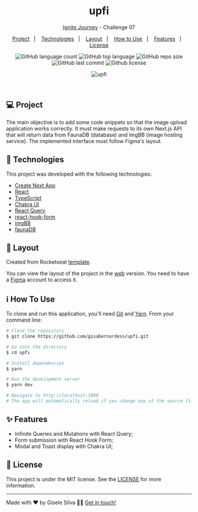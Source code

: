 <h1 align="center">
  upfi
</h1>

<p align="center">
  <a href="https://github.com/gisabernardess/ignite-reactjs" rel="nofollow">Ignite Journey</a> - Challenge 07
</p>

<p align="center">
  <a href="#-project">Project</a>&nbsp;&nbsp;&nbsp;|&nbsp;&nbsp;&nbsp;
  <a href="#-technologies">Technologies</a>&nbsp;&nbsp;&nbsp;|&nbsp;&nbsp;&nbsp;
  <a href="#-layout">Layout</a>&nbsp;&nbsp;&nbsp;|&nbsp;&nbsp;&nbsp;
  <a href="#-how-to-use">How to Use</a>&nbsp;&nbsp;&nbsp;|&nbsp;&nbsp;&nbsp;
  <a href="#-features">Features</a>&nbsp;&nbsp;&nbsp;|&nbsp;&nbsp;&nbsp;
  <a href="#-license">License</a>
</p>

<p align="center">
  <img alt="GitHub language count" src="https://img.shields.io/github/languages/count/gisabernardess/upfi">

  <img alt="GitHub top language" src="https://img.shields.io/github/languages/top/gisabernardess/upfi">

  <img alt="GitHub repo size" src="https://img.shields.io/github/repo-size/gisabernardess/upfi">

  <img alt="GitHub last commit" src="https://img.shields.io/github/last-commit/gisabernardess/upfi">

  <img alt="Github license" src="https://img.shields.io/github/license/gisabernardess/upfi">
</p>

<p align="center">
  <img alt="upfi" src="https://user-images.githubusercontent.com/17882257/189501284-5ee0ee89-e7d7-4ea2-969d-0d9608c2323c.png">
</p>

<br/>

## 💻 Project

The main objective is to add some code snippets so that the image upload application works correctly. It must make requests to its own Next.js API that will return data from FaunaDB (database) and ImgBB (image hosting service). The implemented interface must follow Figma's layout. 

## 🚀 Technologies

This project was developed with the following technologies:

- [Create Next App](https://nextjs.org/docs/api-reference/create-next-app)
- [React](https://reactjs.org)
- [TypeScript](https://www.typescriptlang.org/)
- [Chakra UI](https://sass-lang.com/)
- [React Query](https://tanstack.com/query/v4/docs/overview)
- [react-hook-form](https://react-hook-form.com/)
- [imgBB](https://imgbb.com/)
- [faunaDB](https://docs.fauna.com/fauna/current/)

## 🔖 Layout

Created from Rocketseat [template](https://github.com/rocketseat-education/ignite-template-reactjs-upload-de-imagens).

You can view the layout of the project in the [web](https://www.figma.com/file/jCRIRwJM4KLfjoAOzLE9Op/Desafio-2-M%C3%B3dulo-4-ReactJS-(Copy)?node-id=0%3A1) version. You need to have a [Figma](https://www.figma.com/) account to access it.

## ℹ️ How To Use

To clone and run this application, you'll need [Git](https://git-scm.com) and [Yarn](https://legacy.yarnpkg.com). From your command line:

```bash
# Clone the repository
$ git clone https://github.com/gisabernardess/upfi.git

# Go into the directory
$ cd upfi

# Install dependencies
$ yarn

# Run the development server
$ yarn dev

# Navigate to http://localhost:3000
# The app will automatically reload if you change any of the source files.
```

## ✨ Features

- Infinite Queries and Mutations with React Query;
- Form submission with React Hook Form;
- Modal and Toast display with Chakra UI;

## 📄 License

This project is under the MIT license. See the [LICENSE](LICENSE.md) for more information.

---

Made with ♥ by Gisele Silva 👋🏻 [Get in touch!](https://www.linkedin.com/in/gisabernardess/)
